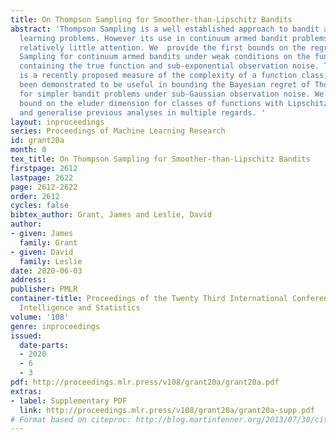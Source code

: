 ```yaml
---
title: On Thompson Sampling for Smoother-than-Lipschitz Bandits
abstract: 'Thompson Sampling is a well established approach to bandit and reinforcement
  learning problems. However its use in continuum armed bandit problems has received
  relatively little attention. We  provide the first bounds on the regret of Thompson
  Sampling for continuum armed bandits under weak conditions on the function class
  containing the true function and sub-exponential observation noise. The eluder dimension
  is a recently proposed measure of the complexity of a function class, which has
  been demonstrated to be useful in bounding the Bayesian regret of Thompson Sampling
  for simpler bandit problems under sub-Gaussian observation noise. We derive a new
  bound on the eluder dimension for classes of functions with Lipschitz derivatives,
  and generalise previous analyses in multiple regards. '
layout: inproceedings
series: Proceedings of Machine Learning Research
id: grant20a
month: 0
tex_title: On Thompson Sampling for Smoother-than-Lipschitz Bandits
firstpage: 2612
lastpage: 2622
page: 2612-2622
order: 2612
cycles: false
bibtex_author: Grant, James and Leslie, David
author:
- given: James
  family: Grant
- given: David
  family: Leslie
date: 2020-06-03
address: 
publisher: PMLR
container-title: Proceedings of the Twenty Third International Conference on Artificial
  Intelligence and Statistics
volume: '108'
genre: inproceedings
issued:
  date-parts:
  - 2020
  - 6
  - 3
pdf: http://proceedings.mlr.press/v108/grant20a/grant20a.pdf
extras:
- label: Supplementary PDF
  link: http://proceedings.mlr.press/v108/grant20a/grant20a-supp.pdf
# Format based on citeproc: http://blog.martinfenner.org/2013/07/30/citeproc-yaml-for-bibliographies/
---
```

